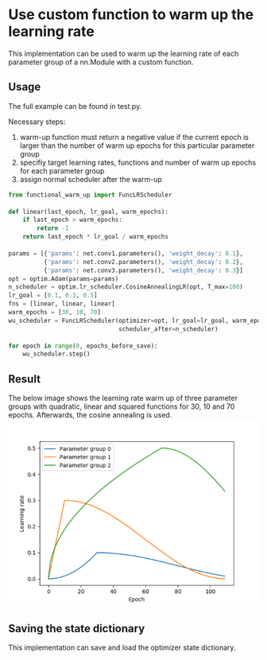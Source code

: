 # Use custom function to warm up the learning rate

This implementation can be used to warm up the learning rate of each parameter group of a nn.Module with a custom function.

## Usage

The full example can be found in test.py.

Necessary steps:
1) warm-up function must return a negative value if the current epoch is larger than the number of warm up epochs for this particular parameter group
2) specifiy target learning rates, functions and number of warm up epochs for each parameter group
3) assign normal scheduler after the warm-up

```python
from functional_warm_up import FuncLRScheduler

def linear(last_epoch, lr_goal, warm_epochs):
    if last_epoch > warm_epochs:
        return -1
    return last_epoch * lr_goal / warm_epochs

params = [{'params': net.conv1.parameters(), 'weight_decay': 0.1},
          {'params': net.conv2.parameters(), 'weight_decay': 0.2},
          {'params': net.conv3.parameters(), 'weight_decay': 0.3}]
opt = optim.Adam(params=params)
n_scheduler = optim.lr_scheduler.CosineAnnealingLR(opt, T_max=100)
lr_goal = [0.1, 0.3, 0.5]
fns = [linear, linear, linear]
warm_epochs = [30, 10, 70]
wu_scheduler = FuncLRScheduler(optimizer=opt, lr_goal=lr_goal, warm_epochs=warm_epochs, fns=fns,
                               scheduler_after=n_scheduler)
                               
for epoch in range(0, epochs_before_save):
    wu_scheduler.step()
```

## Result
The below image shows the learning rate warm up of three parameter groups with quadratic, linear and squared functions for 30, 10 and 70 epochs. Afterwards, the cosine annealing is used.
![Learning rate vs. epoch](Figure_1.png?raw=true "Three different warm-up scenarios")

## Saving the state dictionary

This implementation can save and load the optimizer state dictionary.
